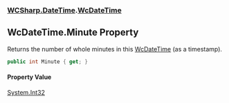 ### [WCSharp.DateTime](WCSharp.DateTime.md 'WCSharp.DateTime').[WcDateTime](WCSharp.DateTime.WcDateTime.md 'WCSharp.DateTime.WcDateTime')

## WcDateTime.Minute Property

Returns the number of whole minutes in this [WcDateTime](WCSharp.DateTime.WcDateTime.md 'WCSharp.DateTime.WcDateTime') (as a timestamp).

```csharp
public int Minute { get; }
```

#### Property Value
[System.Int32](https://docs.microsoft.com/en-us/dotnet/api/System.Int32 'System.Int32')